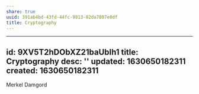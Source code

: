 ```yaml
---
share: true
uuid: 391ab4bd-43fd-44fc-9813-82da7807e0df
title: Cryptography
---
```

---
id: 9XV5T2hDObXZ21baUbIh1
title: Cryptography
desc: ''
updated: 1630650182311
created: 1630650182311
---

Merkel Damgord